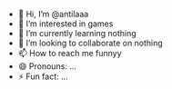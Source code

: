 - 👋 Hi, I’m @antilaaa
- 👀 I’m interested in games
- 🌱 I’m currently learning  nothing
- 💞️ I’m looking to collaborate on nothing
- 📫 How to reach me funnyy
- 😄 Pronouns: ...
- ⚡ Fun fact: ...

<!---
antilaaa/antilaaa is a ✨ special ✨ repository because its `README.md` (this file) appears on your GitHub profile.
You can click the Preview link to take a look at your changes.
--->

